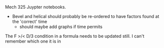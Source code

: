 Mech 325 Juypter notebooks.

- Bevel and helical should probably be re-ordered to have factors found at the 'correct' time
    - should maybe add graphs if time permits

The F >/< D/3 condition in a formula needs to be updated still. I can't remember which one it is in